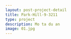 ```yaml
---
layout: post-project-detail
title: Park-Hill-9-3211
type: project
description: Mo ta du an
image: 01.jpg 
---
```


